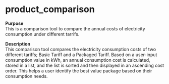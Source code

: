 # product_comparison

**Purpose** <br />
This is a comparison tool to compare the annual costs of electricity consumption under different tarrifs. 
  
**Description**<br />
This comparison tool compares the electricity consumption costs of two different tariffs; Basic Tariff and a Packaged Tariff. Based on a user-input consumption value in kWh, an annual consumption cost is calculated, stored in a list, and the list is sorted and then displayed in an ascending cost order. This helps a user identify the best value package based on their consumption needs. 


